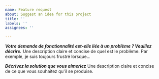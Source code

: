 ```yaml
---
name: Feature request
about: Suggest an idea for this project
title: ''
labels: ''
assignees: ''

---
```


***Votre demande de fonctionnalité est-elle liée à un problème ? Veuillez décrire.***
Une description claire et concise de quel est le problème. Par exemple, je suis toujours frustré lorsque...

***Décrivez la solution que vous aimeriez***
Une description claire et concise de ce que vous souhaitez qu'il se produise.
